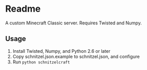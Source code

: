 Readme
======

A custom Minecraft Classic server.
Requires Twisted and Numpy.

Usage
-----

1. Install Twisted, Numpy, and Python 2.6 or later
2. Copy schnitzel.json.example to schnitzel.json, and configure
3. Run `python schnitzelcraft`
